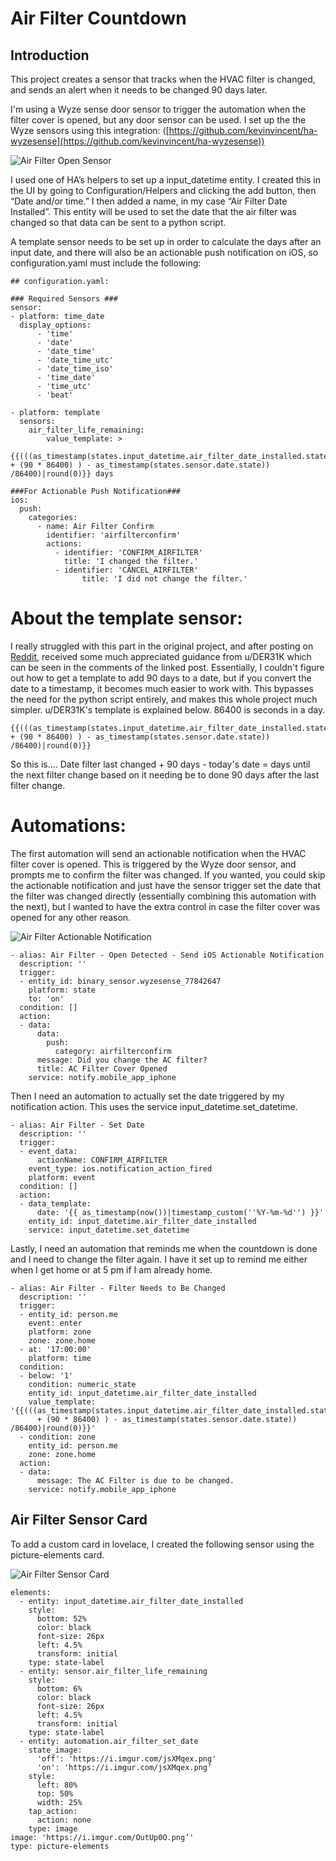 # Air Filter Countdown

## Introduction

This project creates a sensor that tracks when the HVAC filter is changed, and sends an alert when it needs to be changed 90 days later.

I'm using a Wyze sense door sensor to trigger the automation when the filter cover is opened, but any door sensor can be used. I set up the the Wyze sensors using this integration: ([https://github.com/kevinvincent/ha-wyzesense](https://github.com/kevinvincent/ha-wyzesense))

![Air Filter Open Sensor](https://i.imgur.com/dlOt5QC.jpg)

I used one of HA’s helpers to set up a input\_datetime entity. I created this in the UI by going to Configuration/Helpers and clicking the add button, then “Date and/or time.” I then added a name, in my case “Air Filter Date Installed”. This entity will be used to set the date that the air filter was changed so that data can be sent to a python script.

A template sensor needs to be set up in order to calculate the days after an input date, and there will also be an actionable push notification on iOS, so configuration.yaml must include the following:

```
## configuration.yaml:

### Required Sensors ###
sensor:
- platform: time_date
  display_options:
      - 'time'
      - 'date'
      - 'date_time'
      - 'date_time_utc'
      - 'date_time_iso'
      - 'time_date'
      - 'time_utc'
      - 'beat'
      
- platform: template
  sensors:
    air_filter_life_remaining:
        value_template: >
          {{(((as_timestamp(states.input_datetime.air_filter_date_installed.state) + (90 * 86400) ) - as_timestamp(states.sensor.date.state)) /86400)|round(0)}} days
    
###For Actionable Push Notification###
ios:
  push:
    categories:
      - name: Air Filter Confirm
        identifier: 'airfilterconfirm'
        actions:
          - identifier: 'CONFIRM_AIRFILTER'
            title: 'I changed the filter.'
          - identifier: 'CANCEL_AIRFILTER'
                title: 'I did not change the filter.'
```

# About the template sensor:

I really struggled with this part in the original project, and after posting on [Reddit](https://www.reddit.com/r/homeassistant/comments/glpqmu/tracking_hvac_filter_with_home_assistant/), received some much appreciated guidance from u/DER31K which can be seen in the comments of the linked post. Essentially, I couldn't figure out how to get a template to add 90 days to a date, but if you convert the date to a timestamp, it becomes much easier to work with. This bypasses the need for the python script entirely, and makes this whole project much simpler. u/DER31K's template is explained below. 86400 is seconds in a day.

```
{{(((as_timestamp(states.input_datetime.air_filter_date_installed.state) + (90 * 86400) ) - as_timestamp(states.sensor.date.state)) /86400)|round(0)}}
```

So this is.... Date filter last changed + 90 days - today's date = days until the next filter change based on it needing be to done 90 days after the last filter change.

# Automations:

The first automation will send an actionable notification when the HVAC filter cover is opened. This is triggered by the Wyze door sensor, and prompts me to confirm the filter was changed. If you wanted, you could skip the actionable notification and just have the sensor trigger set the date that the filter was changed directly (essentially combining this automation with the next), but I wanted to have the extra control in case the filter cover was opened for any other reason.

![Air Filter Actionable Notification](https://i.imgur.com/bh9380X.jpg)

    - alias: Air Filter - Open Detected - Send iOS Actionable Notification
      description: ''
      trigger:
      - entity_id: binary_sensor.wyzesense_77842647
        platform: state
        to: 'on'
      condition: []
      action:
      - data:
          data:
            push:
              category: airfilterconfirm
          message: Did you change the AC filter?
          title: AC Filter Cover Opened
        service: notify.mobile_app_iphone

Then I need an automation to actually set the date triggered by my notification action. This uses the service input\_datetime.set\_datetime.

    - alias: Air Filter - Set Date
      description: ''
      trigger:
      - event_data:
          actionName: CONFIRM_AIRFILTER
        event_type: ios.notification_action_fired
        platform: event
      condition: []
      action:
      - data_template:
          date: '{{ as_timestamp(now())|timestamp_custom(''%Y-%m-%d'') }}'
        entity_id: input_datetime.air_filter_date_installed
        service: input_datetime.set_datetime

Lastly, I need an automation that reminds me when the countdown is done and I need to change the filter again. I have it set up to remind me either when I get home or at 5 pm if I am already home.

    - alias: Air Filter - Filter Needs to Be Changed
      description: ''
      trigger:
      - entity_id: person.me
        event: enter
        platform: zone
        zone: zone.home
      - at: '17:00:00'
        platform: time
      condition:
      - below: '1'
        condition: numeric_state
        entity_id: input_datetime.air_filter_date_installed
        value_template: '{{(((as_timestamp(states.input_datetime.air_filter_date_installed.state)
          + (90 * 86400) ) - as_timestamp(states.sensor.date.state)) /86400)|round(0)}}'
      - condition: zone
        entity_id: person.me
        zone: zone.home
      action:
      - data:
          message: The AC Filter is due to be changed.
        service: notify.mobile_app_iphone

## Air Filter Sensor Card

To add a custom card in lovelace, I created the following sensor using the picture-elements card. 

![Air Filter Sensor Card](https://i.imgur.com/YNYpnG3.jpg)

    elements:
      - entity: input_datetime.air_filter_date_installed
        style:
          bottom: 52%
          color: black
          font-size: 26px
          left: 4.5%
          transform: initial
        type: state-label
      - entity: sensor.air_filter_life_remaining
        style:
          bottom: 6%
          color: black
          font-size: 26px
          left: 4.5%
          transform: initial
        type: state-label
      - entity: automation.air_filter_set_date
        state_image:
          'off': 'https://i.imgur.com/jsXMqex.png'
          'on': 'https://i.imgur.com/jsXMqex.png’
        style:
          left: 80%
          top: 50%
          width: 25%
        tap_action:
          action: none
        type: image
    image: 'https://i.imgur.com/OutUp0O.png’'
    type: picture-elements

